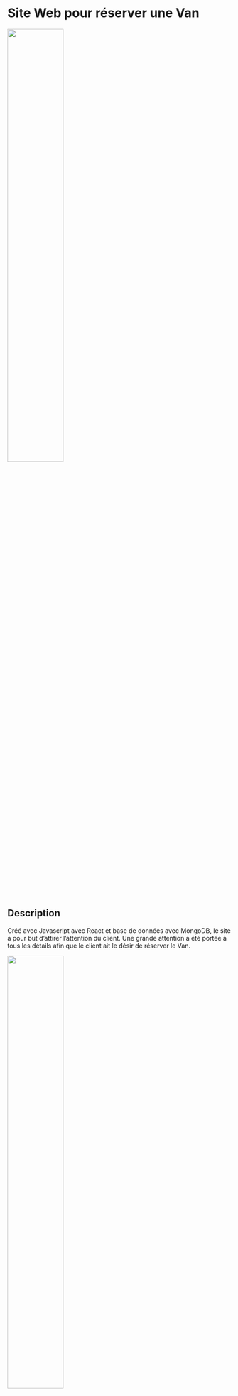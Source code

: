 # Site Web pour réserver une Van

<img src="https://www.kidvalram.com/static/media/van_mockup_1_lg.7076bfbc750c8b5e47ce.jpg" width="50%" height="50%">

## Description

Créé avec Javascript avec React et base de données avec MongoDB, le site a pour but d’attirer l’attention du client. Une grande attention a été portée à tous les détails afin que le client ait le désir de réserver le Van.

<img src="https://www.kidvalram.com/static/media/van_image_background_md.49c9129359d7ee68470a.jpg" width="50%" height="50%">

Mockup fabriqué en Figma

## Topics

- React 
- Bootstrap 
- Mongodb 
- Material-UI 
- ExpressJS 
- Framer-motion

## Links

- Website : [https://vanliberte.fr/accueil](https://vanliberte.fr/accueil)
